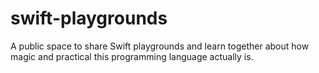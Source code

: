 # swift-playgrounds
A public space to share Swift playgrounds and learn together about how magic and practical this programming language actually is.
